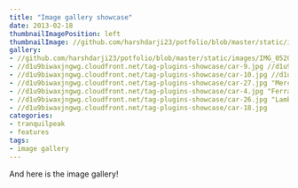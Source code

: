 ```yaml
---
title: "Image gallery showcase"
date: 2013-02-18
thumbnailImagePosition: left
thumbnailImage: //github.com/harshdarji23/potfolio/blob/master/static/images/IMG_0520.JPG
gallery:
- //github.com/harshdarji23/potfolio/blob/master/static/images/IMG_0520.JPG "Mercedes"
- //d1u9biwaxjngwg.cloudfront.net/tag-plugins-showcase/car-9.jpg //d1u9biwaxjngwg.cloudfront.net/tag-plugins-showcase/car-9.jpg "Lamborghini"
- //d1u9biwaxjngwg.cloudfront.net/tag-plugins-showcase/car-10.jpg //d1u9biwaxjngwg.cloudfront.net/tag-plugins-showcase/car-10.jpg "Nissan"
- //d1u9biwaxjngwg.cloudfront.net/tag-plugins-showcase/car-27.jpg "Mercedes"
- //d1u9biwaxjngwg.cloudfront.net/tag-plugins-showcase/car-4.jpg "Ferrari"
- //d1u9biwaxjngwg.cloudfront.net/tag-plugins-showcase/car-26.jpg "Lamborghini"
- //d1u9biwaxjngwg.cloudfront.net/tag-plugins-showcase/car-18.jpg
categories:
- tranquilpeak
- features
tags:
- image gallery
---
```


And here is the image gallery!
<!--more-->
